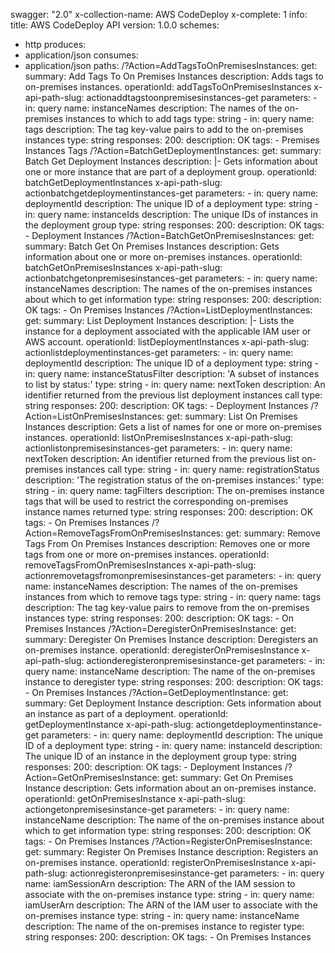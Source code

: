 swagger: "2.0"
x-collection-name: AWS CodeDeploy
x-complete: 1
info:
  title: AWS CodeDeploy API
  version: 1.0.0
schemes:
- http
produces:
- application/json
consumes:
- application/json
paths:
  /?Action=AddTagsToOnPremisesInstances:
    get:
      summary: Add Tags To On Premises Instances
      description: Adds tags to on-premises instances.
      operationId: addTagsToOnPremisesInstances
      x-api-path-slug: actionaddtagstoonpremisesinstances-get
      parameters:
      - in: query
        name: instanceNames
        description: The names of the on-premises instances to which to add tags
        type: string
      - in: query
        name: tags
        description: The tag key-value pairs to add to the on-premises instances
        type: string
      responses:
        200:
          description: OK
      tags:
      - Premises Instances Tags
  /?Action=BatchGetDeploymentInstances:
    get:
      summary: Batch Get Deployment Instances
      description: |-
        Gets information about one or more instance that are part of a deployment
                    group.
      operationId: batchGetDeploymentInstances
      x-api-path-slug: actionbatchgetdeploymentinstances-get
      parameters:
      - in: query
        name: deploymentId
        description: The unique ID of a deployment
        type: string
      - in: query
        name: instanceIds
        description: The unique IDs of instances in the deployment group
        type: string
      responses:
        200:
          description: OK
      tags:
      - Deployment Instances
  /?Action=BatchGetOnPremisesInstances:
    get:
      summary: Batch Get On Premises Instances
      description: Gets information about one or more on-premises instances.
      operationId: batchGetOnPremisesInstances
      x-api-path-slug: actionbatchgetonpremisesinstances-get
      parameters:
      - in: query
        name: instanceNames
        description: The names of the on-premises instances about which to get information
        type: string
      responses:
        200:
          description: OK
      tags:
      - On Premises Instances
  /?Action=ListDeploymentInstances:
    get:
      summary: List Deployment Instances
      description: |-
        Lists the instance for a deployment associated with the applicable IAM user or AWS
                    account.
      operationId: listDeploymentInstances
      x-api-path-slug: actionlistdeploymentinstances-get
      parameters:
      - in: query
        name: deploymentId
        description: The unique ID of a deployment
        type: string
      - in: query
        name: instanceStatusFilter
        description: 'A subset of instances to list by status:'
        type: string
      - in: query
        name: nextToken
        description: An identifier returned from the previous list deployment instances
          call
        type: string
      responses:
        200:
          description: OK
      tags:
      - Deployment Instances
  /?Action=ListOnPremisesInstances:
    get:
      summary: List On Premises Instances
      description: Gets a list of names for one or more on-premises instances.
      operationId: listOnPremisesInstances
      x-api-path-slug: actionlistonpremisesinstances-get
      parameters:
      - in: query
        name: nextToken
        description: An identifier returned from the previous list on-premises instances
          call
        type: string
      - in: query
        name: registrationStatus
        description: 'The registration status of the on-premises instances:'
        type: string
      - in: query
        name: tagFilters
        description: The on-premises instance tags that will be used to restrict the
          corresponding            on-premises instance names returned
        type: string
      responses:
        200:
          description: OK
      tags:
      - On Premises Instances
  /?Action=RemoveTagsFromOnPremisesInstances:
    get:
      summary: Remove Tags From On Premises Instances
      description: Removes one or more tags from one or more on-premises instances.
      operationId: removeTagsFromOnPremisesInstances
      x-api-path-slug: actionremovetagsfromonpremisesinstances-get
      parameters:
      - in: query
        name: instanceNames
        description: The names of the on-premises instances from which to remove tags
        type: string
      - in: query
        name: tags
        description: The tag key-value pairs to remove from the on-premises instances
        type: string
      responses:
        200:
          description: OK
      tags:
      - On Premises Instances
  /?Action=DeregisterOnPremisesInstance:
    get:
      summary: Deregister On Premises Instance
      description: Deregisters an on-premises instance.
      operationId: deregisterOnPremisesInstance
      x-api-path-slug: actionderegisteronpremisesinstance-get
      parameters:
      - in: query
        name: instanceName
        description: The name of the on-premises instance to deregister
        type: string
      responses:
        200:
          description: OK
      tags:
      - On Premises Instances
  /?Action=GetDeploymentInstance:
    get:
      summary: Get Deployment Instance
      description: Gets information about an instance as part of a deployment.
      operationId: getDeploymentInstance
      x-api-path-slug: actiongetdeploymentinstance-get
      parameters:
      - in: query
        name: deploymentId
        description: The unique ID of a deployment
        type: string
      - in: query
        name: instanceId
        description: The unique ID of an instance in the deployment group
        type: string
      responses:
        200:
          description: OK
      tags:
      - Deployment Instances
  /?Action=GetOnPremisesInstance:
    get:
      summary: Get On Premises Instance
      description: Gets information about an on-premises instance.
      operationId: getOnPremisesInstance
      x-api-path-slug: actiongetonpremisesinstance-get
      parameters:
      - in: query
        name: instanceName
        description: The name of the on-premises instance about which to get information
        type: string
      responses:
        200:
          description: OK
      tags:
      - On Premises Instances
  /?Action=RegisterOnPremisesInstance:
    get:
      summary: Register On Premises Instance
      description: Registers an on-premises instance.
      operationId: registerOnPremisesInstance
      x-api-path-slug: actionregisteronpremisesinstance-get
      parameters:
      - in: query
        name: iamSessionArn
        description: The ARN of the IAM session to associate with the on-premises
          instance
        type: string
      - in: query
        name: iamUserArn
        description: The ARN of the IAM user to associate with the on-premises instance
        type: string
      - in: query
        name: instanceName
        description: The name of the on-premises instance to register
        type: string
      responses:
        200:
          description: OK
      tags:
      - On Premises Instances